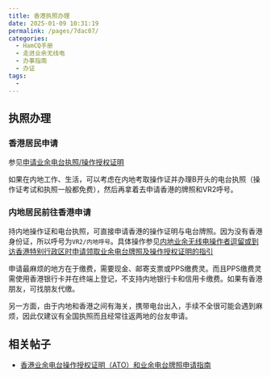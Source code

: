 ```yaml
---
title: 香港执照办理
date: 2025-01-09 10:31:19
permalink: /pages/7dac07/
categories:
  - HamCQ手册
  - 走进业余无线电
  - 办事指南
  - 办证
tags:
  - 
---
```


## 执照办理

### 香港居民申请

参见[申请业余电台执照/操作授权证明](https://www.coms-auth.hk/filemanager/common/licensing/A201.pdf)

如果在内地工作、生活，可以考虑在内地考取操作证并办理B开头的电台执照（操作证考试和执照一般都免费），然后再拿着去申请香港的牌照和VR2呼号。

### 内地居民前往香港申请

持内地操作证和电台执照，可直接申请香港的操作证明与电台牌照。因为没有香港身份证，所以呼号为`VR2/内地呼号`。具体操作参见[内地业余无线电操作者逗留或到访香港特别行政区时申请领取业余电台牌照及操作授权证明的指引](https://www.ofca.gov.hk/filemanager/ofca/sc/content_624/GN_12_2024_sc.pdf)

申请最麻烦的地方在于缴费，需要现金、邮寄支票或PPS缴费灵。而且PPS缴费灵需使用香港银行卡并在终端上登记，不支持内地银行卡和信用卡缴费。如果有香港朋友，可找朋友代缴。

另一方面，由于内地和香港之间有海关，携带电台出入，手续不全很可能会遇到麻烦，因此仅建议有全国执照而且经常往返两地的台友申请。

## 相关帖子

* [香港业余电台操作授权证明（ATO）和业余电台牌照申请指南](https://forum.hamcq.cn/d/1198)
